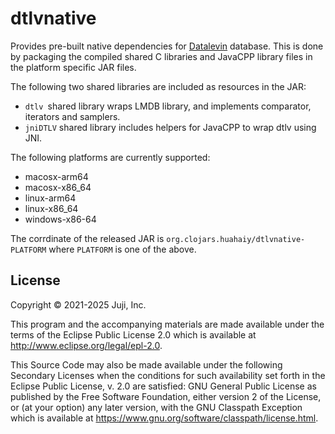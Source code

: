 # dtlvnative

Provides pre-built native dependencies for
[Datalevin](https://github.com/juji-io/datalevin) database. This is done by
packaging the compiled shared C libraries and JavaCPP library files in the
platform specific JAR files.

The following two shared libraries are included as resources in the JAR:

* `dtlv `shared library wraps LMDB library, and implements comparator, iterators
  and samplers.
* `jniDTLV` shared library includes helpers for JavaCPP to wrap dtlv using JNI.

The following platforms are currently supported:

* macosx-arm64
* macosx-x86_64
* linux-arm64
* linux-x86_64
* windows-x86-64

The corrdinate of the released JAR is `org.clojars.huahaiy/dtlvnative-PLATFORM`
where `PLATFORM` is one of the above.

## License

Copyright © 2021-2025 Juji, Inc.

This program and the accompanying materials are made available under the
terms of the Eclipse Public License 2.0 which is available at
http://www.eclipse.org/legal/epl-2.0.

This Source Code may also be made available under the following Secondary
Licenses when the conditions for such availability set forth in the Eclipse
Public License, v. 2.0 are satisfied: GNU General Public License as published by
the Free Software Foundation, either version 2 of the License, or (at your
option) any later version, with the GNU Classpath Exception which is available
at https://www.gnu.org/software/classpath/license.html.
